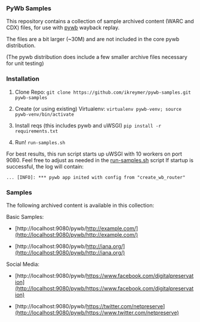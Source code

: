 ### PyWb Samples

This repository contains a collection of sample archived content (WARC and CDX) files, for use with [pywb](https://github.com/ikreymer/pywb) wayback replay.

The files are a bit larger (~30M) and are not included in the core pywb distribution.

(The pywb distribution does include a few smaller archive files necessary for unit testing)


### Installation


1. Clone Repo: ```git clone https://github.com/ikreymer/pywb-samples.git pywb-samples```

2. Create (or using existing) Virtualenv: ```virtualenv pywb-venv; source pywb-venv/bin/activate```

3. Install reqs (this includes pywb and uWSGI) ```pip install -r requirements.txt```

4. Run! ```run-samples.sh```


For best results, this run script starts up uWSGI with 10 workers on port 9080.
Feel free to adjust as needed in the [run-samples.sh](run-samples.sh) script
If startup is successful, the log will contain:

```... [INFO]: *** pywb app inited with config from "create_wb_router"```

### Samples

The following archived content is available in this collection:

Basic Samples:

* [http://localhost:9080/pywb/http://example.com/](http://localhost:9080/pywb/http://example.com/)

* [http://localhost:9080/pywb/http://iana.org/](http://localhost:9080/pywb/http://iana.org/)

Social Media:

* [http://localhost:9080/pywb/https://www.facebook.com/digitalpreservation](http://localhost:9080/pywb/https://www.facebook.com/digitalpreservation)

* [http://localhost:9080/pywb/https://twitter.com/netpreserve](http://localhost:9080/pywb/https://www.twitter.com/netpreserve)

